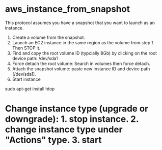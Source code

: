 # aws_instance_from_snapshot

This protocol assumes you have a snapshot that you want to launch as an instance.

1. Create a volume from the snapshot.
2. Launch an EC2 instance in the same region as the volume from step 1. Then STOP it.
3. Find and copy the root volume ID (typcially 8Gb) by clicking on the root device path: /dev/sda1
4. Force detach the root volume: Search in volumes then force detach.
5. Attach the snapshot volume: paste new instance ID and device path (/dev/sda1).
6. Start instance


sudo apt-get install htop
# Change instance type (upgrade or downgrade): 1. stop instance. 2. change instance type under "Actions" type. 3. start
